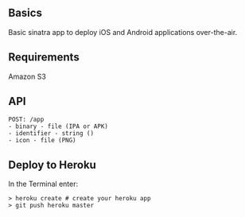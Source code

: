 Basics
-------------

Basic sinatra app to deploy iOS and Android applications over-the-air.

Requirements
------------

Amazon S3


API
-----

    POST: /app
    - binary - file (IPA or APK)
    - identifier - string ()
    - icon - file (PNG)

Deploy to Heroku
------

In the Terminal enter:

    > heroku create # create your heroku app
    > git push heroku master